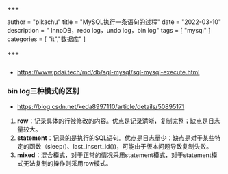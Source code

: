 +++

author = "pikachu"
title = "MySQL执行一条语句的过程"
date = "2022-03-10"
description = " InnoDB，redo log，undo log，bin log"
tags = [
    "mysql"
]
categories = [
    "it","数据库"
]

+++

## 



- https://www.pdai.tech/md/db/sql-mysql/sql-mysql-execute.html





### bin log三种模式的区别

- https://blog.csdn.net/keda8997110/article/details/50895171

1. **row**：记录具体的行被修改的内容。优点是记录清晰，复制完整；缺点是日志量较大。
2. **statement**：记录的是执行的SQL语句。优点是日志量少；缺点是对于某些特定的函数（sleep()、last_insert_id())，可能由于版本问题导致复制失败。
3. **mixed**：混合模式，对于正常的情况采用statement模式，对于statement模式无法复制的操作则采用row模式。